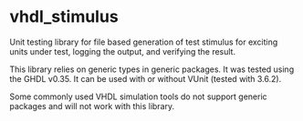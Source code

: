 # vhdl_stimulus
Unit testing library for file based generation of test stimulus for exciting units under test, logging the output, and verifying the result.

This library relies on generic types in generic packages. It was tested using the GHDL v0.35. It can be used with or without VUnit (tested with 3.6.2).

Some commonly used VHDL simulation tools do not support generic packages and will not work with this library.
